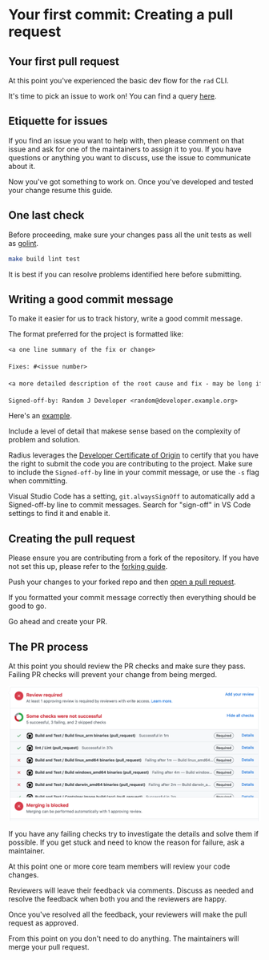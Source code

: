 # Your first commit: Creating a pull request

## Your first pull request

At this point you've experienced the basic dev flow for the `rad` CLI. 

It's time to pick an issue to work on! You can find a query [here](https://github.com/radius-project/radius/issues?q=is%3Aopen+is%3Aissue+label%3A%22help+wanted%22).

## Etiquette for issues

If you find an issue you want to help with, then please comment on that issue and ask for one of the maintainers to assign it to you. If you have questions or anything you want to discuss, use the issue to communicate about it.

Now you've got something to work on. Once you've developed and tested your change resume this guide. 

## One last check

Before proceeding, make sure your changes pass all the unit tests as well as [golint](https://golangci-lint.run/usage/install/#local-installation).

```sh
make build lint test
```

It is best if you can resolve problems identified here before submitting.

## Writing a good commit message

To make it easier for us to track history, write a good commit message.

The format preferred for the project is formatted like:

```txt
<a one line summary of the fix or change>

Fixes: #<issue number>

<a more detailed description of the root cause and fix - may be long if necessary>

Signed-off-by: Random J Developer <random@developer.example.org>
```

Here's an [example](https://github.com/radius-project/radius/commit/8e95d07a66e6aa91dfb40217318649ca43ec4bd7).

Include a level of detail that makese sense based on the complexity of problem and solution.

Radius leverages the [Developer Certificate of Origin](https://github.com/apps/dco) to certify that you have the right to submit the code you are contributing to the project. Make sure to include the `Signed-off-by` line in your commit message, or use the `-s` flag when committing.

Visual Studio Code has a setting, `git.alwaysSignOff` to automatically add a Signed-off-by line to commit messages. Search for "sign-off" in VS Code settings to find it and enable it.

## Creating the pull request

Please ensure you are contributing from a fork of the repository. If you have not set this up, please refer to the [forking guide](../../contributing-code-forks/index.md).

Push your changes to your forked repo and then [open a pull request](https://github.com/radius-project/radius/compare).

If you formatted your commit message correctly then everything should be good to go.

Go ahead and create your PR.

## The PR process

At this point you should review the PR checks and make sure they pass. Failing PR checks will prevent your change from being merged.

<img width="800px" src="pr-checks.png" alt="Reviewing pull request checks">

If you have any failing checks try to investigate the details and solve them if possible. If you get stuck and need to know the reason for failure, ask a maintainer.

At this point one or more core team members will review your code changes. 

Reviewers will leave their feedback via comments. Discuss as needed and resolve the feedback when both you and the reviewers are happy.

Once you've resolved all the feedback, your reviewers will make the pull request as approved.

From this point on you don't need to do anything. The maintainers will merge your pull request.